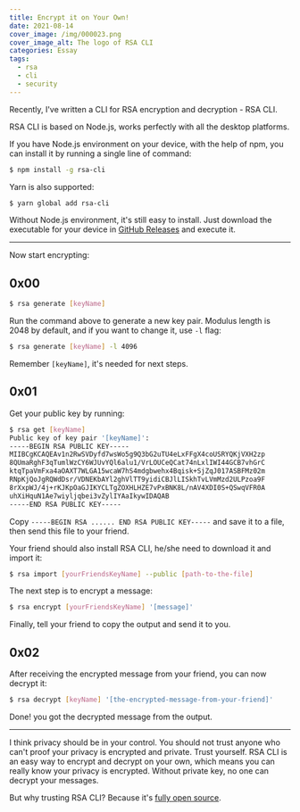 ```yaml
---
title: Encrypt it on Your Own!
date: 2021-08-14
cover_image: /img/000023.png
cover_image_alt: The logo of RSA CLI
categories: Essay
tags:
  - rsa
  - cli
  - security
---
```


Recently, I've written a CLI for RSA encryption and decryption - RSA CLI.

RSA CLI is based on Node.js, works perfectly with all the desktop platforms.

If you have Node.js environment on your device, with the help of npm, you can install it by running a single line of command:

```sh
$ npm install -g rsa-cli
```

Yarn is also supported:

```sh
$ yarn global add rsa-cli
```

Without Node.js environment, it's still easy to install. Just download the executable for your device in [GitHub Releases](https://github.com/MrWillCom/rsa-cli/releases) and execute it.

---

Now start encrypting:

## 0x00

```sh
$ rsa generate [keyName]
```

Run the command above to generate a new key pair. Modulus length is 2048 by default, and if you want to change it, use `-l` flag:

```sh
$ rsa generate [keyName] -l 4096
```

Remember `[keyName]`, it's needed for next steps.

## 0x01

Get your public key by running:

```sh
$ rsa get [keyName]
Public key of key pair '[keyName]':
-----BEGIN RSA PUBLIC KEY-----
MIIBCgKCAQEAv1n2RwSVDyfd7wsWo5g9Q3bG2uTU4eLxFFgX4coUSRYQKjVXH2zp
8QUmaRghF3qTumlWzCY6WJUvYQl6alu1/VrLOUCeQCat74nLxlIWI44GCB7vhGrC
ktqTpaVmFxa4aOAXT7WLGA15wcaW7hS4mdgbwehx4Bqisk+SjZqJ017ASBFMz02m
RNpKjQoJgRQWdDsr/VDNEKbAYl2ghVlTT9yidiCBJlLISkhTvLVmMzd2ULPzoa9F
8rXxpWJ/4j+rKJKpOaGJIKYCLTgZOXHLHZE7vPxBNK8L/nAV4XDI0S+QSwqVFR0A
uhXiHquN1Ae7wiyljqbei3vZylIYAaIkywIDAQAB
-----END RSA PUBLIC KEY-----
```

Copy `-----BEGIN RSA ...... END RSA PUBLIC KEY-----` and save it to a file, then send this file to your friend.

Your friend should also install RSA CLI, he/she need to download it and import it:

```sh
$ rsa import [yourFriendsKeyName] --public [path-to-the-file]
```

The next step is to encrypt a message:

```sh
$ rsa encrypt [yourFriendsKeyName] '[message]'
```

Finally, tell your friend to copy the output and send it to you.

## 0x02

After receiving the encrypted message from your friend, you can now decrypt it:

```sh
$ rsa decrypt [keyName] '[the-encrypted-message-from-your-friend]'
```

Done! you got the decrypted message from the output.

---

I think privacy should be in your control. You should not trust anyone who can't proof your privacy is encrypted and private. Trust yourself. RSA CLI is an easy way to encrypt and decrypt on your own, which means you can really know your privacy is encrypted. Without private key, no one can decrypt your messages.

But why trusting RSA CLI? Because it's [fully open source](https://github.com/MrWillCom/rsa-cli).
